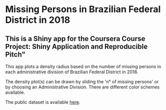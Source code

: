 # Missing Persons in Brazilian Federal District in 2018

## This is a Shiny app for the Coursera Course Project: Shiny Application and Reproducible Pitch"

This app plots a density radius based on the number of missing persons in each administrative division of Brazilian Federal District in 2018.

The density plot(s) can be drawn by sliding the 'n° of missing persons' or by choosing an Administrative Division. There are different color schemes available.

The public dataset is available [here]("http://www.dados.df.gov.br/dataset/por-regiao-administrativa/resource/48f9e674-d198-4b7d-bd83-0eea9516d687).
